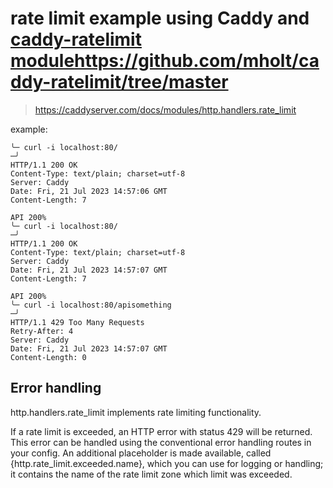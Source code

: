 # rate limit example using Caddy and [caddy-ratelimit module](https://github.com/mholt/caddy-ratelimit/tree/master)https://github.com/mholt/caddy-ratelimit/tree/master

> https://caddyserver.com/docs/modules/http.handlers.rate_limit

example:

```
╰─ curl -i localhost:80/                                                                                                             ─╯
HTTP/1.1 200 OK
Content-Type: text/plain; charset=utf-8
Server: Caddy
Date: Fri, 21 Jul 2023 14:57:06 GMT
Content-Length: 7

API 200%                                                                                                                                   
╰─ curl -i localhost:80/                                                                                                             ─╯
HTTP/1.1 200 OK
Content-Type: text/plain; charset=utf-8
Server: Caddy
Date: Fri, 21 Jul 2023 14:57:07 GMT
Content-Length: 7

API 200%                                                                                                                                   
╰─ curl -i localhost:80/apisomething                                                                                                             ─╯
HTTP/1.1 429 Too Many Requests
Retry-After: 4
Server: Caddy
Date: Fri, 21 Jul 2023 14:57:07 GMT
Content-Length: 0
```

## Error handling

http.handlers.rate_limit implements rate limiting functionality.

If a rate limit is exceeded, an HTTP error with status 429 will be returned. This error can be handled using the conventional error handling routes in your config. An additional placeholder is made available, called {http.rate_limit.exceeded.name}, which you can use for logging or handling; it contains the name of the rate limit zone which limit was exceeded.
